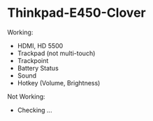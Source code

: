 # Thinkpad-E450-Clover

Working: 
- HDMI, HD 5500
- Trackpad (not multi-touch)
- Trackpoint
- Battery Status
- Sound
- Hotkey (Volume, Brightness)

Not Working:
- Checking ...
